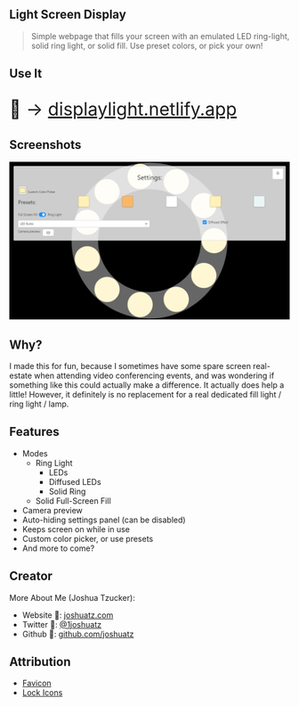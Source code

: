 ## Light Screen Display
> Simple webpage that fills your screen with an emulated LED ring-light, solid ring light, or solid fill. Use preset colors, or pick your own!

## Use It
<span style="font-size:2rem;">

🚀 -> [displaylight.netlify.app](https://displaylight.netlify.app/)

</span>

## Screenshots
![Demo Image](./promo.png)

## Why?
I made this for fun, because I sometimes have some spare screen real-estate when attending video conferencing events, and was wondering if something like this could actually make a difference. It actually does help a little! However, it definitely is no replacement for a real dedicated fill light / ring light / lamp.

## Features
- Modes
	- Ring Light
		- LEDs
		- Diffused LEDs
		- Solid Ring
	- Solid Full-Screen Fill
- Camera preview
- Auto-hiding settings panel (can be disabled)
- Keeps screen on while in use
- Custom color picker, or use presets
- And more to come?
## Creator
More About Me (Joshua Tzucker):

- Website 🔗: <a href="https://joshuatz.com/" rel="noopener" target="_blank">joshuatz.com</a>
- Twitter 💬: <a href="https://twitter.com/1joshuatz" rel="noopener" target="_blank">@1joshuatz</a>
- Github 💾: <a href="https://github.com/joshuatz" rel="noopener" target="_blank">github.com/joshuatz</a>

## Attribution
- [Favicon](https://www.iconfinder.com/icons/3045432/desktop_hotel_lamp_light_office_icon)
- [Lock Icons](https://www.iconfinder.com/iconsets/evil-icons-user-interface)